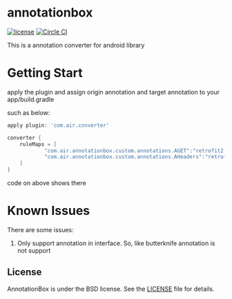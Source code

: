 # annotationbox
[![license](http://img.shields.io/badge/license-BSD3-brightgreen.svg?style=flat)](https://github.com/yunair/annotationbox/blob/master/LICENSE)
[ ![Circle CI](https://circleci.com/gh/google/flexbox-layout.svg?style=shield&circle-token=2a42716dfffab73d73c5ce7ed7b3ee620cfa137b) ](https://circleci.com/gh/google/flexbox-layout/tree/master)

This is a annotation converter for android library

# Getting Start

apply the plugin and assign origin annotation and target annotation to your app/build.gradle

such as below:

~~~ gradle
apply plugin: 'com.air.converter'

converter {
    ruleMaps = [
            "com.air.annotationbox.custom.annotations.AGET":"retrofit2.http.GET",
            "com.air.annotationbox.custom.annotations.AHeaders":"retrofit2.http.Headers",
    ]
}
~~~

code on above shows there


# Known Issues

There are some issues:
1. Only support annotation in interface. So, like butterknife annotation is not support


## License
AnnotationBox is under the BSD license. See the [LICENSE](https://github.com/yunair/annotationbox/blob/master/LICENSE) file for details.

